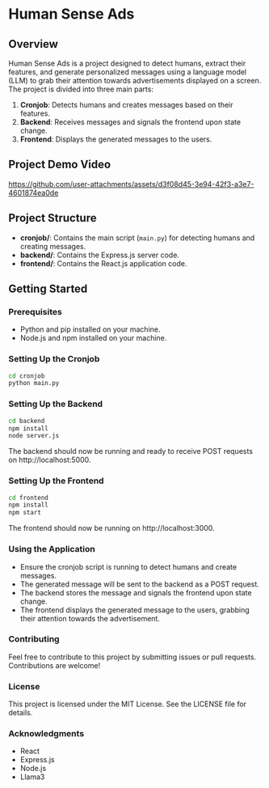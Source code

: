 # Human Sense Ads

## Overview

Human Sense Ads is a project designed to detect humans, extract their features, and generate personalized messages using a language model (LLM) to grab their attention towards advertisements displayed on a screen. The project is divided into three main parts:

1. **Cronjob**: Detects humans and creates messages based on their features.
2. **Backend**: Receives messages and signals the frontend upon state change.
3. **Frontend**: Displays the generated messages to the users.

## Project Demo Video
https://github.com/user-attachments/assets/d3f08d45-3e94-42f3-a3e7-4601874ea0de


## Project Structure

- **cronjob/**: Contains the main script (`main.py`) for detecting humans and creating messages.
- **backend/**: Contains the Express.js server code.
- **frontend/**: Contains the React.js application code.

## Getting Started

### Prerequisites

- Python and pip installed on your machine.
- Node.js and npm installed on your machine.

### Setting Up the Cronjob

```bash
cd cronjob
python main.py
```

### Setting Up the Backend

```bash
cd backend
npm install
node server.js
```
The backend should now be running and ready to receive POST requests on http://localhost:5000.

### Setting Up the Frontend

```bash
cd frontend
npm install
npm start
```
The frontend should now be running on http://localhost:3000.

### Using the Application

- Ensure the cronjob script is running to detect humans and create messages.
- The generated message will be sent to the backend as a POST request.
- The backend stores the message and signals the frontend upon state change.
- The frontend displays the generated message to the users, grabbing their attention towards the advertisement.

### Contributing

Feel free to contribute to this project by submitting issues or pull requests. Contributions are welcome!

### License

This project is licensed under the MIT License. See the LICENSE file for details.

### Acknowledgments

- React
- Express.js
- Node.js
- Llama3
